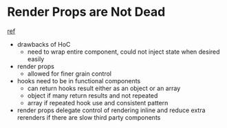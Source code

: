 # Render Props are Not Dead
[ref](https://www.youtube.com/watch?v=pn0pIgdQvhU&list=PLCC436JpVnK0Q4WHoB85ZYBwcCyTaMgAl&index=8)

- drawbacks of HoC
  - need to wrap entire component, could not inject state when desired easily
- render props
  - allowed for finer grain control
- hooks need to be in functional components
  - can return hooks result either as an object or an array
  - object if many return results and not repeated
  - array if repeated hook use and consistent pattern
- render props delegate control of rendering inline and reduce extra rerenders if there are slow third party components